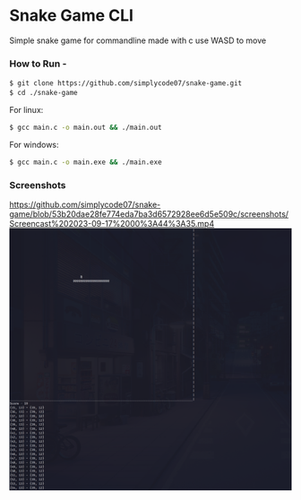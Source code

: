 
# Snake Game CLI
Simple snake game for commandline made with c
use WASD to move

### How to Run -

```bash
$ git clone https://github.com/simplycode07/snake-game.git
$ cd ./snake-game
```

For linux:
```bash 
$ gcc main.c -o main.out && ./main.out
```

For windows:
```bash
$ gcc main.c -o main.exe && ./main.exe
```


### Screenshots 
https://github.com/simplycode07/snake-game/blob/53b20dae28fe774eda7ba3d6572928ee6d5e509c/screenshots/Screencast%202023-09-17%2000%3A44%3A35.mp4
![brr](screenshots/Screenshot%20from%202023-09-17%2001-04-04.png)